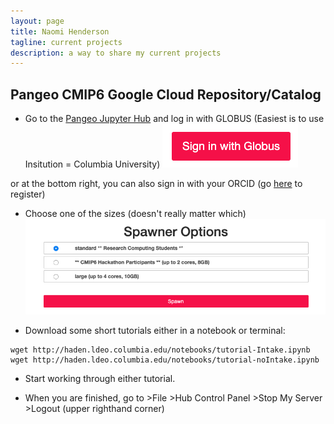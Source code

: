 ```yaml
---
layout: page
title: Naomi Henderson
tagline: current projects
description: a way to share my current projects
---
```


## Pangeo CMIP6 Google Cloud Repository/Catalog

- Go to the [Pangeo Jupyter Hub](https://ocean.pangeo.io) and log in with GLOBUS (Easiest is to use Insitution =  Columbia University)
![Globus](assets/Globus.png)

 or at the bottom right, you can also sign in with your ORCID (go [here](https://orcid.org/register) to register)

- Choose one of the sizes (doesn't really matter which)
![Spawner Choices](assets/SpawnerOptions.png)

- Download some short tutorials either in a notebook or terminal:

``` 
wget http://haden.ldeo.columbia.edu/notebooks/tutorial-Intake.ipynb
wget http://haden.ldeo.columbia.edu/notebooks/tutorial-noIntake.ipynb
```

- Start working through either tutorial.


- When you are finished, go to >File >Hub Control Panel >Stop My Server >Logout (upper righthand corner)
